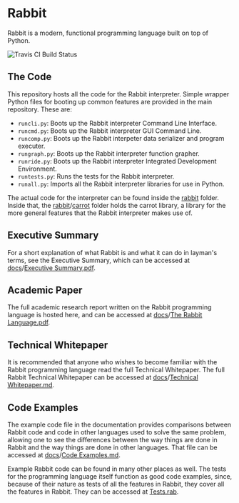 Rabbit
======

Rabbit is a modern, functional programming language built on top of Python.

![Travis CI Build Status](https://travis-ci.org/evhub/rabbit.svg?branch=master)

## The Code

This repository hosts all the code for the Rabbit interpreter. Simple wrapper Python files for booting up common features are provided in the main repository. These are:

* `runcli.py`: Boots up the Rabbit interpreter Command Line Interface.
* `runcmd.py`: Boots up the Rabbit interpreter GUI Command Line.
* `runcomp.py`: Boots up the Rabbit interpeter data serializer and program executer.
* `rungraph.py`: Boots up the Rabbit interpreter function grapher.
* `runride.py`: Boots up the Rabbit interpreter Integrated Development Environment.
* `runtests.py`: Runs the tests for the Rabbit interpreter.
* `runall.py`: Imports all the Rabbit interpreter libraries for use in Python.

The actual code for the interpreter can be found inside the [rabbit](/rabbit) folder. Inside that, the [rabbit](/rabbit)/[carrot](/rabbit/carrot) folder holds the carrot library, a library for the more general features that the Rabbit interpreter makes use of.

## Executive Summary

For a short explanation of what Rabbit is and what it can do in layman's terms, see the Executive Summary, which can be accessed at [docs](/docs)/[Executive Summary.pdf](/docs/Executive%20Summary.pdf).

## Academic Paper

The full academic research report written on the Rabbit programming language is hosted here, and can be accessed at [docs](/docs)/[The Rabbit Language.pdf](/docs/The%20Rabbit%20Language.pdf).

## Technical Whitepaper

It is recommended that anyone who wishes to become familiar with the Rabbit programming language read the full Technical Whitepaper. The full Rabbit Technical Whitepaper can be accessed at [docs](/docs)/[Technical Whitepaper.md](/docs/Technical%20Whitepaper.md).

## Code Examples

The example code file in the documentation provides comparisons between Rabbit code and code in other languages used to solve the same problem, allowing one to see the differences between the way things are done in Rabbit and the way things are done in other languages. That file can be accessed at [docs](/docs)/[Code Examples.md](/docs/Code%20Examples.md).

Example Rabbit code can be found in many other places as well. The tests for the programming language itself function as good code examples, since, because of their nature as tests of all the features in Rabbit, they cover all the features in Rabbit. They can be accessed at [Tests.rab](/Tests.rab).
